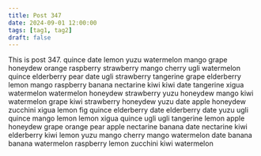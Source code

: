 ```yaml
---
title: Post 347
date: 2024-09-01 12:00:00
tags: [tag1, tag2]
draft: false
---
```

This is post 347.
quince
date
lemon
yuzu
watermelon
mango
grape
honeydew
orange
raspberry
strawberry
mango
cherry
ugli
watermelon
quince
elderberry
pear
date
ugli
strawberry
tangerine
grape
elderberry
lemon
mango
raspberry
banana
nectarine
kiwi
kiwi
date
tangerine
xigua
watermelon
watermelon
honeydew
strawberry
yuzu
honeydew
mango
kiwi
watermelon
grape
kiwi
strawberry
honeydew
yuzu
date
apple
honeydew
zucchini
xigua
lemon
fig
quince
elderberry
date
elderberry
date
yuzu
ugli
quince
mango
lemon
lemon
xigua
quince
ugli
ugli
tangerine
lemon
apple
honeydew
grape
orange
pear
apple
nectarine
banana
date
nectarine
kiwi
elderberry
kiwi
lemon
yuzu
mango
cherry
mango
watermelon
date
banana
banana
watermelon
raspberry
lemon
zucchini
kiwi
watermelon
